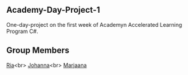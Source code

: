 ## Academy-Day-Project-1
One-day-project on the first week of Academyn Accelerated Learning Program C#.
## Group Members 
[Ria](https://github.com/Leftythefish "https://github.com/Leftythefish")<br>
[Johanna](https://github.com/johnur "https://github.com/johnur")<br>
[Marjaana](https://github.com/marjhei "https://github.com/marjhei")

